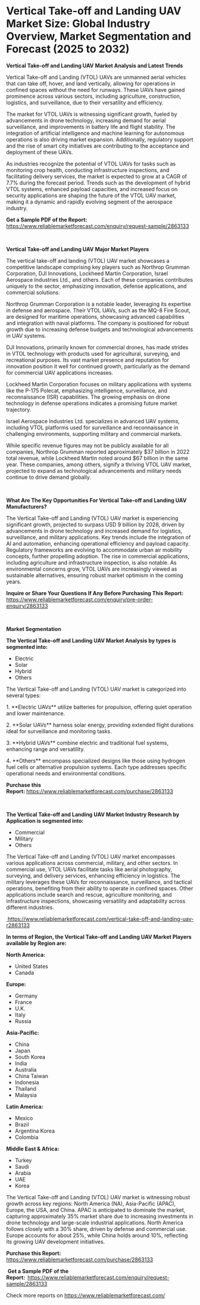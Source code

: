 <p><h1>Vertical Take-off and Landing UAV Market Size: Global Industry Overview, Market Segmentation and Forecast (2025 to 2032)</h1></p><p><strong>Vertical Take-off and Landing UAV Market Analysis and Latest Trends</strong></p>
<p><p>Vertical Take-off and Landing (VTOL) UAVs are unmanned aerial vehicles that can take off, hover, and land vertically, allowing for operations in confined spaces without the need for runways. These UAVs have gained prominence across various sectors, including agriculture, construction, logistics, and surveillance, due to their versatility and efficiency.</p><p>The market for VTOL UAVs is witnessing significant growth, fueled by advancements in drone technology, increasing demand for aerial surveillance, and improvements in battery life and flight stability. The integration of artificial intelligence and machine learning for autonomous operations is also driving market expansion. Additionally, regulatory support and the rise of smart city initiatives are contributing to the acceptance and deployment of these UAVs.</p><p>As industries recognize the potential of VTOL UAVs for tasks such as monitoring crop health, conducting infrastructure inspections, and facilitating delivery services, the market is expected to grow at a CAGR of 7.7% during the forecast period. Trends such as the development of hybrid VTOL systems, enhanced payload capacities, and increased focus on security applications are shaping the future of the VTOL UAV market, making it a dynamic and rapidly evolving segment of the aerospace industry.</p></p>
<p><strong>Get a Sample PDF of the Report:&nbsp;</strong> <a href="https://www.reliablemarketforecast.com/enquiry/request-sample/2863133?utm_campaign=2333&utm_medium=2&utm_source=Github&utm_content=ia&utm_term=12032025&utm_id=vertical-take-off-and-landing-uav">https://www.reliablemarketforecast.com/enquiry/request-sample/2863133</a></p>
<p>&nbsp;</p>
<p><strong>Vertical Take-off and Landing UAV Major Market Players</strong></p>
<p><p>The vertical take-off and landing (VTOL) UAV market showcases a competitive landscape comprising key players such as Northrop Grumman Corporation, DJI Innovations, Lockheed Martin Corporation, Israel Aerospace Industries Ltd., and others. Each of these companies contributes uniquely to the sector, emphasizing innovation, defense applications, and commercial solutions.</p><p>Northrop Grumman Corporation is a notable leader, leveraging its expertise in defense and aerospace. Their VTOL UAVs, such as the MQ-8 Fire Scout, are designed for maritime operations, showcasing advanced capabilities and integration with naval platforms. The company is positioned for robust growth due to increasing defense budgets and technological advancements in UAV systems.</p><p>DJI Innovations, primarily known for commercial drones, has made strides in VTOL technology with products used for agricultural, surveying, and recreational purposes. Its vast market presence and reputation for innovation position it well for continued growth, particularly as the demand for commercial UAV applications increases.</p><p>Lockheed Martin Corporation focuses on military applications with systems like the P-175 Polecat, emphasizing intelligence, surveillance, and reconnaissance (ISR) capabilities. The growing emphasis on drone technology in defense operations indicates a promising future market trajectory.</p><p>Israel Aerospace Industries Ltd. specializes in advanced UAV systems, including VTOL platforms used for surveillance and reconnaissance in challenging environments, supporting military and commercial markets.</p><p>While specific revenue figures may not be publicly available for all companies, Northrop Grumman reported approximately $37 billion in 2022 total revenue, while Lockheed Martin noted around $67 billion in the same year. These companies, among others, signify a thriving VTOL UAV market, projected to expand as technological advancements and military needs continue to drive demand globally.</p></p>
<p>&nbsp;</p>
<p><strong>What Are The Key Opportunities For Vertical Take-off and Landing UAV Manufacturers?</strong></p>
<p><p>The Vertical Take-off and Landing (VTOL) UAV market is experiencing significant growth, projected to surpass USD 9 billion by 2028, driven by advancements in drone technology and increased demand for logistics, surveillance, and military applications. Key trends include the integration of AI and automation, enhancing operational efficiency and payload capacity. Regulatory frameworks are evolving to accommodate urban air mobility concepts, further propelling adoption. The rise in commercial applications, including agriculture and infrastructure inspection, is also notable. As environmental concerns grow, VTOL UAVs are increasingly viewed as sustainable alternatives, ensuring robust market optimism in the coming years.</p></p>
<p><strong>Inquire or Share Your Questions If Any Before Purchasing This Report:</strong> <a href="https://www.reliablemarketforecast.com/enquiry/pre-order-enquiry/2863133?utm_campaign=2333&utm_medium=2&utm_source=Github&utm_content=ia&utm_term=12032025&utm_id=vertical-take-off-and-landing-uav">https://www.reliablemarketforecast.com/enquiry/pre-order-enquiry/2863133</a></p>
<p>&nbsp;</p>
<p><strong>Market Segmentation</strong></p>
<p><strong>The Vertical Take-off and Landing UAV Market Analysis by types is segmented into:</strong></p>
<p><ul><li>Electric</li><li>Solar</li><li>Hybrid</li><li>Others</li></ul></p>
<p><p>The Vertical Take-off and Landing (VTOL) UAV market is categorized into several types: </p><p>1. **Electric UAVs** utilize batteries for propulsion, offering quiet operation and lower maintenance.  </p><p>2. **Solar UAVs** harness solar energy, providing extended flight durations ideal for surveillance and monitoring tasks.  </p><p>3. **Hybrid UAVs** combine electric and traditional fuel systems, enhancing range and versatility.  </p><p>4. **Others** encompass specialized designs like those using hydrogen fuel cells or alternative propulsion systems. Each type addresses specific operational needs and environmental conditions.</p></p>
<p><strong>Purchase this Report:&nbsp;</strong><a href="https://www.reliablemarketforecast.com/purchase/2863133?utm_campaign=2333&utm_medium=2&utm_source=Github&utm_content=ia&utm_term=12032025&utm_id=vertical-take-off-and-landing-uav">https://www.reliablemarketforecast.com/purchase/2863133</a></p>
<p>&nbsp;</p>
<p><strong>The Vertical Take-off and Landing UAV Market Industry Research by Application is segmented into:</strong></p>
<p><ul><li>Commercial</li><li>Military</li><li>Others</li></ul></p>
<p><p>The Vertical Take-off and Landing (VTOL) UAV market encompasses various applications across commercial, military, and other sectors. In commercial use, VTOL UAVs facilitate tasks like aerial photography, surveying, and delivery services, enhancing efficiency in logistics. The military leverages these UAVs for reconnaissance, surveillance, and tactical operations, benefiting from their ability to operate in confined spaces. Other applications include search and rescue, agriculture monitoring, and infrastructure inspections, showcasing versatility and adaptability across different industries.</p></p>
<p><a href="https://www.reliablemarketforecast.com/vertical-take-off-and-landing-uav-r2863133?utm_campaign=2333&utm_medium=2&utm_source=Github&utm_content=ia&utm_term=12032025&utm_id=vertical-take-off-and-landing-uav">&nbsp;https://www.reliablemarketforecast.com/vertical-take-off-and-landing-uav-r2863133</a></p>
<p><strong>In terms of Region, the Vertical Take-off and Landing UAV Market Players available by Region are:</strong></p>
<p>
    <p> <strong> North America: </strong>
        <ul>
            <li>United States</li>
            <li>Canada</li>
        </ul>
        </p> 
    <p> <strong> Europe: </strong>
        <ul>
            <li>Germany</li>
            <li>France</li>
            <li>U.K.</li>
            <li>Italy</li>
            <li>Russia</li>
        </ul>
        </p> 
    <p> <strong> Asia-Pacific: </strong>
        <ul>
            <li>China</li>
            <li>Japan</li>
            <li>South Korea</li>
            <li>India</li>
            <li>Australia</li>
            <li>China Taiwan</li>
            <li>Indonesia</li>
            <li>Thailand</li>
            <li>Malaysia</li>
        </ul>
        </p> 
    <p> <strong> Latin America: </strong>
        <ul>
            <li>Mexico</li>
            <li>Brazil</li>
            <li>Argentina Korea</li>
            <li>Colombia</li>
        </ul>
        </p> 
    <p> <strong> Middle East & Africa: </strong>
        <ul>
            <li>Turkey</li>
            <li>Saudi</li>
            <li>Arabia</li>
            <li>UAE</li>
            <li>Korea</li>
        </ul>
    </p>
    </p>
<p><p>The Vertical Take-off and Landing (VTOL) UAV market is witnessing robust growth across key regions: North America (NA), Asia-Pacific (APAC), Europe, the USA, and China. APAC is anticipated to dominate the market, capturing approximately 35% market share due to increasing investments in drone technology and large-scale industrial applications. North America follows closely with a 30% share, driven by defense and commercial use. Europe accounts for about 25%, while China holds around 10%, reflecting its growing UAV development initiatives.</p></p>
<p><strong>Purchase this Report: </strong><a href="https://www.reliablemarketforecast.com/purchase/2863133?utm_campaign=2333&utm_medium=2&utm_source=Github&utm_content=ia&utm_term=12032025&utm_id=vertical-take-off-and-landing-uav">https://www.reliablemarketforecast.com/purchase/2863133</a></p>
<p>&nbsp;<strong>Get a Sample PDF of the Report:&nbsp;&nbsp;</strong><a href="https://www.reliablemarketforecast.com/enquiry/request-sample/2863133?utm_campaign=2333&utm_medium=2&utm_source=Github&utm_content=ia&utm_term=12032025&utm_id=vertical-take-off-and-landing-uav">https://www.reliablemarketforecast.com/enquiry/request-sample/2863133</a></p>
<p><strong></strong></p>
<p>Check more reports on <a href="https://www.reliablemarketforecast.com/?utm_campaign=2333&utm_medium=2&utm_source=Github&utm_content=ia&utm_term=12032025&utm_id=vertical-take-off-and-landing-uav">https://www.reliablemarketforecast.com/</a></p>